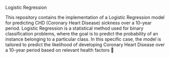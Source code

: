 Logistic Regression

This repository contains the implementation of a Logistic Regression model for predicting CHD (Coronary Heart Disease) sickness over a 10-year period. Logistic Regression is a statistical method used for binary classification problems, where the goal is to predict the probability of an instance belonging to a particular class. In this specific case, the model is tailored to predict the likelihood of developing Coronary Heart Disease over a 10-year period based on relevant health factors 🦄
